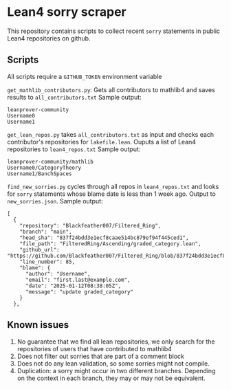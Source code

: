 # Lean4 sorry scraper

This repository contains scripts to collect recent `sorry` statements in public Lean4 repositories on github.

## Scripts

All scripts require a `GITHUB_TOKEN` environment variable

`get_mathlib_contributors.py`: Gets all contributors to mathlib4 and saves results to `all_contributors.txt`
Sample output:

```
leanprover-community
Username0
Username1
```

`get_lean_repos.py` takes `all_contributors.txt` as input and checks each contributor's repositories for `lakefile.lean`. Ouputs a list of Lean4 repositories to `lean4_repos.txt`
Sample output:

```
leanprover-community/mathlib
Username0/CategoryTheory
Username1/BanchSpaces
```

`find_new_sorries.py` cycles through all repos in `lean4_repos.txt` and looks for `sorry` statements whose blame date is less than 1 week ago. Output to
`new_sorries.json`. Sample output:


```
[ 
  {
    "repository": "Blackfeather007/Filtered_Ring",
    "branch": "main",
    "head_sha": "837f24bdd3e1ecf8caae514bc879ef94f445ced1",
    "file_path": "FilteredRing/Ascending/graded_category.lean",
    "github_url": "https://github.com/Blackfeather007/Filtered_Ring/blob/837f24bdd3e1ecf8caae514bc879ef94f445ced1/FilteredRing/Ascending/graded_category.lean#L85",
    "line_number": 85,
    "blame": {
      "author": "Username",
      "email": "first.last@example.com",
      "date": "2025-01-12T08:38:05Z",
      "message": "update graded_category"
    }
  },
```


## Known issues

1. No guarantee that we find all lean repositories, we only search for the repositories of users that have contributed to mathlib4
2. Does not filter out sorries that are part of a comment block
3. Does not do any lean validation, so some sorries might not compile.
4. Duplication: a sorry might occur in two different branches. Depending on the context in each branch, they may or may not be equivalent.

